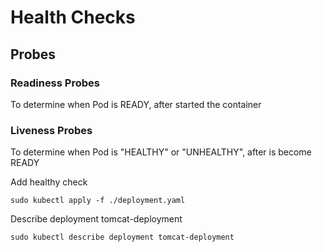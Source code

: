 # Health Checks

## Probes

### Readiness Probes

To determine when Pod is READY, after started the container

### Liveness Probes

To determine when Pod is "HEALTHY" or "UNHEALTHY", after is become READY

Add healthy check

```/bin/bash
sudo kubectl apply -f ./deployment.yaml
```

Describe deployment tomcat-deployment

```/bin/bash
sudo kubectl describe deployment tomcat-deployment
```